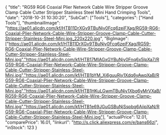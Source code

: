 {
	"title": "RG59 RG6 Coaxial Plier Network Cable Wire Stripper Groove Clamp Cable Cutter Stripper Stainless Steel Mini Hand Crimping Tools",
	"date": "2018-10-31 10:30:20",
	"SubCat": ["Tools"],
	"categories": ["Hand Tools"],
	"thumbnailImage": "https://ae01.alicdn.com/kf/HTB11DrXGv9TBuNjy0Fcq6zeiFXag/RG59-RG6-Coaxial-Plier-Network-Cable-Wire-Stripper-Groove-Clamp-Cable-Cutter-Stripper-Stainless-Steel-Mini.jpg_220x220.jpg",
	"BigImage": ["https://ae01.alicdn.com/kf/HTB11DrXGv9TBuNjy0Fcq6zeiFXag/RG59-RG6-Coaxial-Plier-Network-Cable-Wire-Stripper-Groove-Clamp-Cable-Cutter-Stripper-Stainless-Steel-Mini.jpg","https://ae01.alicdn.com/kf/HTB17MIAGxGYBuNjy0Fnq6x5lpXa7/RG59-RG6-Coaxial-Plier-Network-Cable-Wire-Stripper-Groove-Clamp-Cable-Cutter-Stripper-Stainless-Steel-Mini.jpg","https://ae01.alicdn.com/kf/HTB1bYM_Xi6guuRjy1Xdq6yAwpXaB/RG59-RG6-Coaxial-Plier-Network-Cable-Wire-Stripper-Groove-Clamp-Cable-Cutter-Stripper-Stainless-Steel-Mini.jpg","https://ae01.alicdn.com/kf/HTB1HKuLGwmTBuNjy1Xbq6yMrVXaB/RG59-RG6-Coaxial-Plier-Network-Cable-Wire-Stripper-Groove-Clamp-Cable-Cutter-Stripper-Stainless-Steel-Mini.jpg","https://ae01.alicdn.com/kf/HTB1e69JGuGSBuNjSspbq6AiipXaN/RG59-RG6-Coaxial-Plier-Network-Cable-Wire-Stripper-Groove-Clamp-Cable-Cutter-Stripper-Stainless-Steel-Mini.jpg"],
	"actualPrice": 12.01,
	"comparePrice": 16.01,
	"linkurl": "http://s.click.aliexpress.com/e/bans66zi",
	"inStock": 123
}
